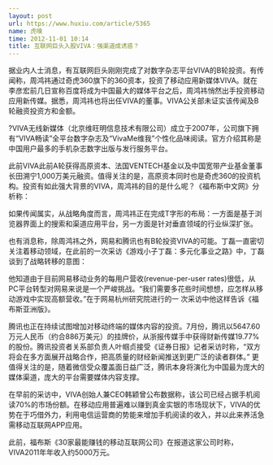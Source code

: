 ```yaml
---
layout: post
url: https://www.huxiu.com/article/5365
name: 虎嗅
time: 2012-11-01 10:14
title: 互联网巨头入股VIVA：强渠道成诱惑？
---
```

据业内人士消息，有互联网巨头刚刚完成了对数字杂志平台VIVA的B轮投资。有传闻称，周鸿祎通过奇虎360旗下的360资本，投资了移动应用新媒体VIVA。就在李彦宏前几日宣称百度将成为中国最大的媒体平台之后，周鸿祎悄然出手投资移动应用新传媒。据悉，周鸿祎也将出任VIVA的董事。VIVA公关部未证实该传闻及B轮融资投资方和金额。

?VIVA无线新媒体（北京维旺明信息技术有限公司）成立于2007年，公司旗下拥有“VIVA畅读”全平台数字杂志及“VivaMe维我”个性化品味阅读。官方介绍其称是中国用户最多的手机杂志数字出版与发行服务平台。

此前VIVA此前A轮获得高原资本、法国VENTECH基金以及中国宽带产业基金董事长田溯宁1,000万美元融资。值得关注的是，高原资本同时也是奇虎360的投资机构。投资有如此强大背景的VIVA，周鸿祎的目的是什么呢？《福布斯中文网》分析称：

如果传闻属实，从战略角度而言，周鸿祎正在完成T字形的布局：一方面是基于浏览器界面上的搜索和渠道应用平台，另一方面是针对垂直领域的行业纵深扩张。

也有消息称，除周鸿祎之外，网易和腾讯也有B轮投资VIVA的可能。丁磊一直密切关注着移动领域，在此前的一次采访《游戏小子丁磊：多元化事业之路》中，丁磊谈到了战略转移的意图：

他知道由于目前网易移动业务的每用户营收(revenue-per-user rates)很低，从PC平台转型对网易来说是一个严峻挑战。“我们需要多花些时间想想，应怎样从移动游戏中实现高额营收。”在于网易杭州研究院进行的一 次采访中他这样告诉《福布斯亚洲版》。

腾讯也正在持续试图增加对移动终端的媒体内容的投资。7月份，腾讯以5647.60万元人民币（约合886万美元）的挂牌价，从浙报传媒手中获得财新传媒19.77%的股份。腾讯投资者关系部负责人叶帼贞接受《证券日报》记者采访时称，“双方将会在多方面展开战略合作，把高质量的财经新闻推送到更广泛的读者群体。” 更值得关注的是，随着微信受众覆盖面日益广泛，腾讯本身将演化为中国最为庞大的媒体渠道，庞大的平台需要媒体内容支撑。

在早前的采访中，VIVA创始人兼CEO韩颖曾公布数据称，该公司已经占据手机阅读70%的市场份额。在移动应用普遍难以赚到真金实银的市场现状下，VIVA的优势在于巧借外力，利用电信运营商的势能来增加手机阅读的收入，并以此来养活急需移动互联网APP应用。

此前，福布斯《30家最能赚钱的移动互联网公司》在报道这家公司时称，VIVA2011年年收入约5000万元。

